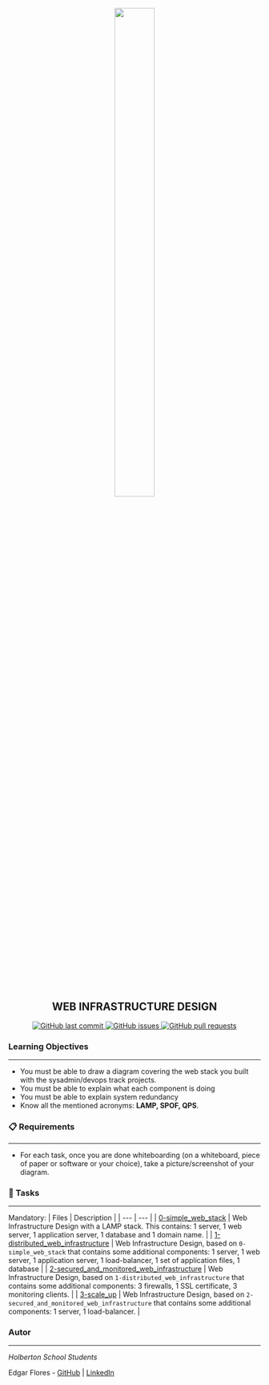 <h1 align="center" >
<br>
    <img src="https://assets.website-files.com/6105315644a26f77912a1ada/610540e8b4cd6969794fe673_Holberton_School_logo-04-04.svg" height="50%" width="40%">
</h1>

<h2 align="center">
    WEB INFRASTRUCTURE DESIGN
</h2>

<p align="center">
    <a href="https://github.com/cristhian1107/printf/commits/main">
        <img src="https://img.shields.io/github/last-commit/cristhian1107/holberton-system_engineering-devops.svg?style=flat-square&logo=github&logoColor=white" alt="GitHub last commit">
    </a>
    <a href="https://github.com/cristhian1107/printf/issues">
    <img src="https://img.shields.io/github/issues-raw/cristhian1107/holberton-system_engineering-devops.svg?style=flat-square&logo=github&logoColor=white"
         alt="GitHub issues">
    </a>
    <a href="https://github.com/cristhian1107/printf/pulls">
    <img src="https://img.shields.io/github/issues-pr-raw/cristhian1107/holberton-system_engineering-devops.svg?style=flat-square&logo=github&logoColor=white"
         alt="GitHub pull requests">
    </a>
</p>


### Learning Objectives
***
* You must be able to draw a diagram covering the web stack you built with the sysadmin/devops track projects.
* You must be able to explain what each component is doing
* You must be able to explain system redundancy
* Know all the mentioned acronyms: **LAMP, SPOF, QPS**.

### 📋 Requirements
***
* For each task, once you are done whiteboarding (on a whiteboard, piece of paper or software or your choice), take a picture/screenshot of your diagram.

### 🎯 Tasks
***
Mandatory:
| Files | Description |
| --- | --- |
| [0-simple_web_stack]() | Web Infrastructure Design with a LAMP stack. This contains: 1 server, 1 web server, 1 application server, 1 database and 1 domain name. |
| [1-distributed_web_infrastructure]() | Web Infrastructure Design, based on `0-simple_web_stack` that contains some additional components: 1 server, 1 web server, 1 application server, 1 load-balancer, 1 set of application files, 1 database |
| [2-secured_and_monitored_web_infrastructure]() | Web Infrastructure Design, based on `1-distributed_web_infrastructure` that contains some additional components: 3 firewalls, 1 SSL certificate, 3 monitoring clients. |
| [3-scale_up]() | Web Infrastructure Design, based on `2-secured_and_monitored_web_infrastructure` that contains some additional components: 1 server, 1 load-balancer. |

### Autor
***
*Holberton School Students*

Edgar Flores - [GitHub](https://github.com/zye7ert) | [LinkedIn](https://www.linkedin.com/in/gonzalofa/)
